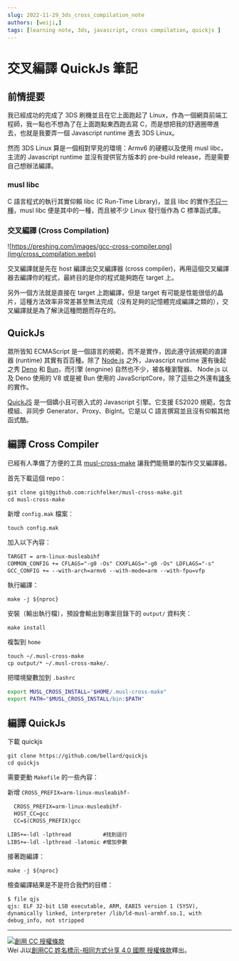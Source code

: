 ```yaml
---
slug: 2022-11-29_3ds_cross_compilation_note
authors: [weiji,]
tags: [learning note, 3ds, javascript, cross compilation, quickjs ]
--- 
```


# 交叉編譯 QuickJs 筆記

## 前情提要

我已經成功的完成了 3DS 刷機並且在它上面跑起了 Linux，作為一個網頁前端工程師，我一點也不想為了在上面跑點東西跑去寫 C，而是想把我的舒適圈帶進去，也就是我要弄一個 Javascript runtime 進去 3DS Linux。

然而 3DS Linux 算是一個相對罕見的環境：Armv6 的硬體以及使用 musl libc，主流的 Javascript runtime 並沒有提供官方版本的 pre-build release，而是需要自己想辦法編譯。

### musl libc

C 語言程式的執行其實仰賴 libc (C Run-Time Library)，並且 libc 的實作[不只一種](https://wdv4758h-notes.readthedocs.io/zh_TW/latest/libc.html)，musl libc 便是其中的一種，而且被不少 Linux 發行版作為 C 標準函式庫。

### 交叉編譯 (Cross Compilation)

![https://preshing.com/images/gcc-cross-compiler.png](img/cross_compilation.webp)

交叉編譯就是先在 host 編譯出交叉編譯器 (cross compiler)，再用這個交叉編譯器去編譯你的程式，最終目的是你的程式能夠跑在 target 上。

另外一個方法就是直接在 target 上跑編譯，但是 target 有可能是性能很低的晶片，這種方法效率非常差甚至無法完成（沒有足夠的記憶體完成編譯之類的），交叉編譯就是為了解決這種問題而存在的。

## QuickJs

眾所皆知 ECMAScript 是一個語言的規範，而不是實作，因此遵守該規範的直譯器 (runtime) 其實有百百種。除了 [Node.js](https://nodejs.org/en/) 之外，Javascript runtime 還有後起之秀 [Deno](https://deno.land/) 和 [Bun](https://bun.sh/)，而引擎 (engnine) 自然也不少，被各種瀏覽器、 Node.js 以及 Deno 使用的 V8 或是被 Bun 使用的 JavaScriptCore，除了這些之外還有[諸多](https://en.wikipedia.org/wiki/List_of_ECMAScript_engines)的實作。

[QuickJS](https://bellard.org/quickjs/) 是一個嬌小且可嵌入式的 Javascript 引擎。它支援 ES2020 規範，包含模組、非同步 Generator、Proxy、BigInt。它是以 C 語言撰寫並且沒有仰賴其他函式酷。

## 編譯 Cross Compiler 

已經有人準備了方便的工具 [musl-cross-make](https://github.com/richfelker/musl-cross-make) 讓我們能簡單的製作交叉編譯器。

首先下載這個 repo：
```shell
git clone git@github.com:richfelker/musl-cross-make.git
cd musl-cross-make
```

新增 `config.mak` 檔案：
```shell
touch config.mak
```

加入以下內容：
```
TARGET = arm-linux-musleabihf
COMMON_CONFIG += CFLAGS="-g0 -Os" CXXFLAGS="-g0 -Os" LDFLAGS="-s"
GCC_CONFIG += --with-arch=armv6 --with-mode=arm --with-fpu=vfp
```

執行編譯：
```shell
make -j ${nproc}
```

安裝（輸出執行檔），預設會輸出到專案目錄下的 `output/` 資料夾：
```shell
make install
```

複製到 `home`
```shell
touch ~/.musl-cross-make
cp output/* ~/.musl-cross-make/.
```

把環境變數加到 `.bashrc`
```bash
export MUSL_CROSS_INSTALL="$HOME/.musl-cross-make" 
export PATH="$MUSL_CROSS_INSTALL/bin:$PATH"
```

## 編譯 QuickJs

下載 quickjs
```shell
git clone https://github.com/bellard/quickjs
cd quickjs
```

需要更動 `Makefile` 的一些內容：

新增 `CROSS_PREFIX=arm-linux-musleabihf-`
```
  CROSS_PREFIX=arm-linux-musleabihf-
  HOST_CC=gcc
  CC=$(CROSS_PREFIX)gcc
```

```
LIBS+=-ldl -lpthread          #找到這行
LIBS+=-ldl -lpthread -latomic #增加參數
```

接著跑編譯：
```shell
make -j ${nproc}
```

檢查編譯結果是不是符合我們的目標：
```shell
$ file qjs
qjs: ELF 32-bit LSB executable, ARM, EABI5 version 1 (SYSV), dynamically linked, interpreter /lib/ld-musl-armhf.so.1, with debug_info, not stripped
```

---

[![創用 CC 授權條款](https://i.creativecommons.org/l/by-sa/4.0/88x31.png)](http://creativecommons.org/licenses/by-sa/4.0/)  
Wei Ji以[創用CC 姓名標示-相同方式分享 4.0 國際 授權條款](http://creativecommons.org/licenses/by-sa/4.0/)釋出。